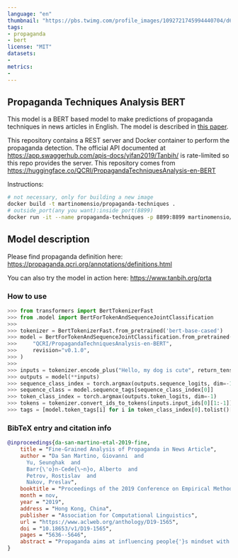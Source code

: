 ```yaml
---
language: "en"
thumbnail: "https://pbs.twimg.com/profile_images/1092721745994440704/d6R-AHzj_400x400.jpg"
tags:
- propaganda
- bert
license: "MIT"
datasets:
-
metrics:
-
---
```


Propaganda Techniques Analysis BERT
----

This model is a BERT based model to make predictions of propaganda techniques in
news articles in English. The model is described in
[this paper](https://propaganda.qcri.org/papers/EMNLP_2019__Fine_Grained_Propaganda_Detection.pdf).

This repository contains a REST server and Docker container to perform the propaganda detection. The official API documented at https://app.swaggerhub.com/apis-docs/yifan2019/Tanbih/ is rate-limited so this repo provides the server.
This repository comes from https://huggingface.co/QCRI/PropagandaTechniquesAnalysis-en-BERT

Instructions:
```bash
# not necessary, only for building a new image
docker build -t martinomensio/propaganda-techniques .
# outside_port(any you want):inside port(8899)
docker run -it --name propaganda-techniques -p 8899:8899 martinomensio/propaganda-techniques
```


## Model description

Please find propaganda definition here:
https://propaganda.qcri.org/annotations/definitions.html

You can also try the model in action here: https://www.tanbih.org/prta


### How to use

```python
>>> from transformers import BertTokenizerFast
>>> from .model import BertForTokenAndSequenceJointClassification
>>>
>>> tokenizer = BertTokenizerFast.from_pretrained('bert-base-cased')
>>> model = BertForTokenAndSequenceJointClassification.from_pretrained(
>>>     "QCRI/PropagandaTechniquesAnalysis-en-BERT",
>>>     revision="v0.1.0",
>>> )
>>> 
>>> inputs = tokenizer.encode_plus("Hello, my dog is cute", return_tensors="pt")
>>> outputs = model(**inputs)
>>> sequence_class_index = torch.argmax(outputs.sequence_logits, dim=-1)
>>> sequence_class = model.sequence_tags[sequence_class_index[0]]
>>> token_class_index = torch.argmax(outputs.token_logits, dim=-1)
>>> tokens = tokenizer.convert_ids_to_tokens(inputs.input_ids[0][1:-1])
>>> tags = [model.token_tags[i] for i in token_class_index[0].tolist()[1:-1]]
```


### BibTeX entry and citation info

```bibtex
@inproceedings{da-san-martino-etal-2019-fine,
    title = "Fine-Grained Analysis of Propaganda in News Article",
    author = "Da San Martino, Giovanni  and
      Yu, Seunghak  and
      Barr{\'o}n-Cede{\~n}o, Alberto  and
      Petrov, Rostislav  and
      Nakov, Preslav",
    booktitle = "Proceedings of the 2019 Conference on Empirical Methods in Natural Language Processing and the 9th International Joint Conference on Natural Language Processing (EMNLP-IJCNLP)",
    month = nov,
    year = "2019",
    address = "Hong Kong, China",
    publisher = "Association for Computational Linguistics",
    url = "https://www.aclweb.org/anthology/D19-1565",
    doi = "10.18653/v1/D19-1565",
    pages = "5636--5646",
    abstract = "Propaganda aims at influencing people{'}s mindset with the purpose of advancing a specific agenda. Previous work has addressed propaganda detection at document level, typically labelling all articles from a propagandistic news outlet as propaganda. Such noisy gold labels inevitably affect the quality of any learning system trained on them. A further issue with most existing systems is the lack of explainability. To overcome these limitations, we propose a novel task: performing fine-grained analysis of texts by detecting all fragments that contain propaganda techniques as well as their type. In particular, we create a corpus of news articles manually annotated at fragment level with eighteen propaganda techniques and propose a suitable evaluation measure. We further design a novel multi-granularity neural network, and we show that it outperforms several strong BERT-based baselines.",
}
```
